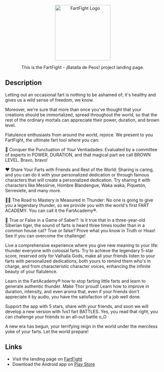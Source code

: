 <p align="center">
  <a href="https://fartfight.vercel.app/" target="blank"><img src="https://fartfight.vercel.app/_next/image?url=%2Fff-logo.png&w=256&q=75" width="180" alt="FartFight Logo" /></a>
</p>

<p align="center">
    This is the FartFight - ¡Batalla de Peos! project landing page.
<p align="center">

## Description

Letting out an occasional fart is nothing to be ashamed of; it's healthy and gives us a wild sense of freedom, we know.

Moreover, we're sure that more than once you've thought that your creations should be immortalized, spread throughout the world, so that the rest of the ordinary mortals can appreciate their power, duration, and brown level.

Flatulence enthusiasts from around the world, rejoice. We present to you FartFight, the ultimate fart tool where you can:

🌋 Conquer the Punctuation of Your Ventiadades: Evaluated by a committee of experts in POWER, DURATION, and that magical part we call BROWN LEVEL. Bravo, bravo!

❤️ Share Your Farts with Friends and Rest of the World: Sharing is caring, and you can do it with your personalized dedication or through famous characters that will create a personalized dedication. Try sharing it with characters like Messirve, Hombre Blandengue, Waka waka, Piquetón, Serresiete, and many more.

💪🏼 The Road to Mastery is Measured in Thunder: No one is going to give you a legendary thunder, so we provide you with the world's first FART ACADEMY. You can call it the FartAcademy®.

🥸 True or False in a Game of Saber?: Is it true that in a three-year-old Siberian tiger, the sound of farts is heard three times louder than in a common house cat? True or false? Prove what you know in Truth or Hoax! See if you can overcome the challenge!

Live a comprehensive experience where you give new meaning to your life: thunder everyone with colossal farts. Try to achieve the legendary 5-star score, reserved only for Valhalla Gods, make all your friends listen to your farts with personalized dedications, both yours to remind them who's in charge, and from characteristic character voices, enhancing the infinite beauty of your flatulence.

Learn in the FartAcademy® how to stop farting little farts and learn to generate authentic thunder. Make Thor proud! Learn how to improve in duration, intensity, and even aroma that, even if your friends don't appreciate it by audio, you have the satisfaction of a job well done.

Support the app with 5 stars, share with your friends, and soon we will develop a new version with 1vs1 fart BATTLES. Yes, you read that right, you can challenge your friends to an all-out battle o_O

A new era has begun, your terrifying reign in the world under the merciless yoke of your farts. Let the world prepare!

## Links

- Visit the landing page on [FartFight](https://fartfight.vercel.app/)
- Download the Android app on [Play Store](https://play.google.com/store/apps/details?id=com.fartfight)
